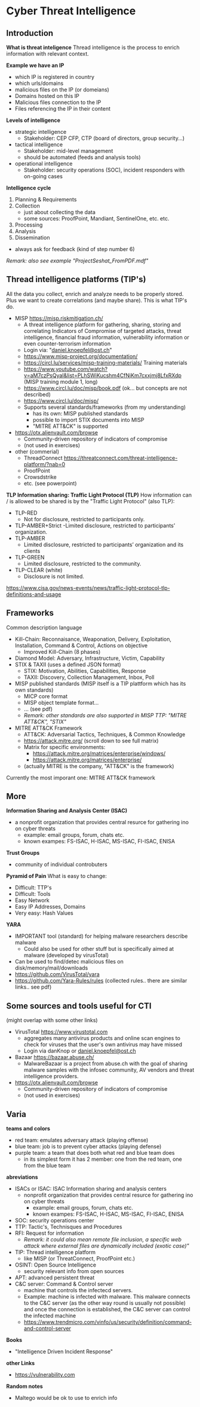 # Cyber Threat Intelligence

## Introduction
**What is threat inteligence**
Thread intelligence is the process to enrich information with relevant context.


**Example we have an IP**
- which IP is registered in country
- which urls/domains
- malicious files on the IP (or domeians)
- Domains hosted on this IP
- Malicious files connection to the IP
- Files referencing the IP in their content


**Levels of intelligence**
- strategic intelligence
    - Stakeholder: CEP CFP, CTP (board of directors, group security...)
- tactical intelligence
    - Stakeholder: mid-level management
    - should be automated  (feeds and analysis tools)
- operational intelligence
    - Stakeholder: security operations (SOC), incident responders with on-going cases

**Intelligence cycle**
1. Planning & Requirements
2. Collection
    - just about collecting the data
    - some sources: ProofPoint, Mandiant, SentinelOne, etc. etc.
3. Processing
4. Analysis
5. Dissemination
- always ask for feedback  (kind of step number 6)

*Remark: also see example "ProjectSeshat_FromPDF.mdf"*




## Thread intelligence platforms (TIP's)
All the data you collect, enrich and analyze needs to be properly stored. Plus we want to create correlations (and maybe share). 
This is what TIP's do. 


- MISP https://misp.riskmitigation.ch/
    - A threat intelligence platform for gathering, sharing, storing and correlating Indicators of Compromise of targeted attacks, threat intelligence, financial fraud information, vulnerability information or even counter-terrorism information
    - Login via: "daniel.knoepfel@ost.ch"
    - https://www.misp-project.org/documentation/
    - https://circl.lu/services/misp-training-materials/ Training materials
    - https://www.youtube.com/watch?v=aM7czPsQyaI&list=PLhSWiKucshm4CfNjKm7cxxjmj8LfxRXdp (MISP training module 1, long)
    - https://www.circl.lu/doc/misp/book.pdf (ok... but concepts are not described)
    - https://www.circl.lu/doc/misp/
    - Supports several standards/frameworks (from my understanding)
        - has its own: MISP published standards
        - possible to import STIX documents into MISP
        - "MITRE ATT&CK" is supported
- https://otx.alienvault.com/browse 
    - Community-driven repository of indicators of compromise
    - (not used in exercises)
- other (commerial)
    - ThreadConnect https://threatconnect.com/threat-intelligence-platform/?nab=0
    - ProofPoint
    - Crowsdstrike 
    - etc. (see powerpoint)

**TLP Information sharing: Traffic Light Protocol (TLP)**
How information can / is allowed to be shared is by the "Traffic Light Protocol" (also TLP):
- TLP-RED
    - Not for disclosure, restricted to participants only.
- TLP-AMBER+Strict
    -Limited disclosure, restricted to participants’ organization.
- TLP-AMBER
    - Limited disclosure, restricted to participants’ organization and its clients
- TLP-GREEN
    - Limited disclosure, restricted to the community.
- TLP-CLEAR (white)
    - Disclosure is not limited.

https://www.cisa.gov/news-events/news/traffic-light-protocol-tlp-definitions-and-usage


## Frameworks
Common description language

- Kill-Chain: Reconnaisance, Weaponation, Delivery, Exploitation, Installation, Command & Control, Actions on objective
    - Improved Kill-Chain (8 phases)
- Diamond Model: Adversary, Infrastructure, Victim, Capability
- STIX & TAXII  (uses a defined JSON format)
    - STIX: Motivation, Abilities, Capabilities, Response
    - TAXII: Discovery, Collection Management, Inbox, Poll
- MISP published standards (MISP itself is a TIP plattform which has its own standards)
    - MICP core format
    - MISP object template format...
    - ... (see pdf)
    - *Remark: other standards are also supported in MISP TTP: "MITRE ATT&CK", "STIX"*
- MITRE ATT&CK Framework
    - ATT&CK: Adversarial Tactics, Techniques, & Common Knowledge
    - https://attack.mitre.org/  (scroll down to see full matrix)
    - Matrix for specific environments:  
        - https://attack.mitre.org/matrices/enterprise/windows/ 
        - https://attack.mitre.org/matrices/enterprise/
    - (actually MITRE is the company, "ATT&CK" is the framework)

Currently the most imporant one: MITRE ATT&CK framework

## More
**Information Sharing and Analysis Center (ISAC)**
- a nonprofit organization that provides central resurce for gathering ino on cyber threats
    - example: email groups, forum, chats etc.
    - known exampes: FS-ISAC, H-ISAC, MS-ISAC, FI-ISAC, ENISA

**Trust Groups**
- community of individual controbuters


**Pyramid of Pain**
What is easy to change:
- Difficult: TTP's
- Difficult: Tools
- Easy Network
- Easy IP Addresses, Domains
- Very easy: Hash Values



**YARA** 
- IMPORTANT tool (standard) for helping malware researchers describe malware
    - Could also be used for other stuff but is specifically aimed at malware (developed by virusTotal)
- Can be used to find/detec malicious files on disk/memory/mail/downloads 
- https://github.com/VirusTotal/yara 
- https://github.com/Yara-Rules/rules  (collected rules.. there are similar links.. see pdf)


## Some sources and tools useful for CTI
(might overlap with some other links)

- VirusTotal https://www.virustotal.com
    - aggregates many antivirus products and online scan engines to check for viruses that the user's own antivirus may have missed
    - Login via danKnop or daniel.knoepfel@ost.ch
- Bazaar https://bazaar.abuse.ch/
    - MalwareBazaar is a project from abuse.ch with the goal of sharing malware samples with the infosec community, AV vendors and threat intelligence providers.
- https://otx.alienvault.com/browse 
    - Community-driven repository of indicators of compromise
    - (not used in exercises)


## Varia

**teams and colors**
- red team: emulates adversary attack (playing offense)
- blue team: job is to prevent cyber attacks  (playing defense)
- purple team: a team that does both what red and blue team does 
    - in its simplest form it has 2 member: one from the red team, one from the blue team


**abreviations**
- ISACs or ISAC: ISAC Information sharing and analysis centers
    - nonprofit organization that provides central resurce for gathering ino on cyber threats
        - example: email groups, forum, chats etc.
        - known exampes: FS-ISAC, H-ISAC, MS-ISAC, FI-ISAC, ENISA
- SOC: security operations center
- TTP: Tactic's, Technisques and Procedures
- RFI: Request for information
    - *Remark: it could also mean remote file inclusion, a specific web attack where external files are dynamically included (exotic case)"*
- TIP: Thread intelligence platform
    - like MISP (or ThreatConnect, ProofPoint etc.)
- OSINT: Open Source Intelligence 
    - security relevant info from open sources 
- APT: advanced persistent threat
- C&C server: Command & Control server
    - machine that controls the infectecd servers. 
    - Example: machine is infected with malware. This malware connects to the C&C server (as the other way round is usually not possible) and once the connection is established, the C&C server can control the infected machine
    - https://www.trendmicro.com/vinfo/us/security/definition/command-and-control-server

**Books**
- "Intelligence Driven Incident Response"

**other Links**
- https://vulnerability.com

**Random notes**
- Maltego would be ok to use to enrich info

